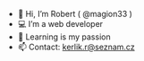 - 👋 Hi, I’m Robert ( @magion33 )
- 💻 I’m a web developer
- 🌱 Learning is my passion
- 📫 Contact: kerlik.r@seznam.cz

<!---
magion33/magion33 is a ✨ special ✨ repository because its `README.md` (this file) appears on your GitHub profile.
You can click the Preview link to take a look at your changes.
--->
